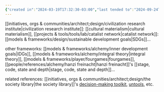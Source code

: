 ```yaml
---
{"created in":"2024-03-19T17:32:30-03:00","last tended to":"2024-09-24T15:53:40-03:00","aliases":["frameworks","framework"],"tags":["design","concept","🌱"],"dg-publish":true,"notestage":["🌱"],"permalink":"/concepts/design/coordination-frameworks/","dgPassFrontmatter":true,"created":"2024-03-19T17:32:30.978-03:00","updated":"2024-09-24T16:22:52.469-03:00"}
---
```


[[initiatives, orgs & communities/architect;design/civilization research institute\|civilization research institute]]: [[cultural materialism\|cultural materialism]], [[projects & tools/tools/lab/catalist network\|catalist network]]: [[models & frameworks/design/sustainable development goals\|SDGs]]...

other frameworks: [[models & frameworks/alchemy/inner development goals\|IDGs]], [[models & frameworks/alchemy/integral theory\|integral theory]], [[models & frameworks/player/fourgames\|fourgames]], [[people/references/alchemy/hanzi freinacht\|hanzi freinacht]]'s [[stage, code, state and depth\|stage, code, state and depth]]...

related references: [[initiatives, orgs & communities/architect;design/the society library\|the society library]]'s [decision-making toolkit](https://www.societylibrary.org/improve-decisionmaking), [untools](https://untools.co/), etc.